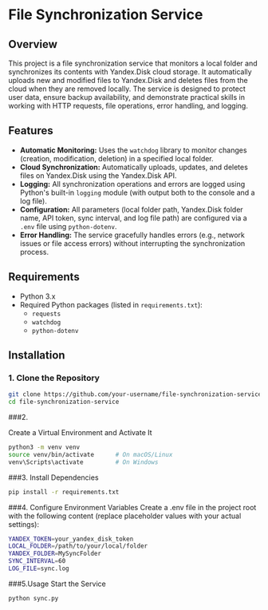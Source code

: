 # File Synchronization Service

## Overview
This project is a file synchronization service that monitors a local folder and synchronizes its contents with Yandex.Disk cloud storage. It automatically uploads new and modified files to Yandex.Disk and deletes files from the cloud when they are removed locally. The service is designed to protect user data, ensure backup availability, and demonstrate practical skills in working with HTTP requests, file operations, error handling, and logging.

## Features
- **Automatic Monitoring:** Uses the `watchdog` library to monitor changes (creation, modification, deletion) in a specified local folder.
- **Cloud Synchronization:** Automatically uploads, updates, and deletes files on Yandex.Disk using the Yandex.Disk API.
- **Logging:** All synchronization operations and errors are logged using Python's built-in `logging` module (with output both to the console and a log file).
- **Configuration:** All parameters (local folder path, Yandex.Disk folder name, API token, sync interval, and log file path) are configured via a `.env` file using `python-dotenv`.
- **Error Handling:** The service gracefully handles errors (e.g., network issues or file access errors) without interrupting the synchronization process.

## Requirements
- Python 3.x
- Required Python packages (listed in `requirements.txt`):
  - `requests`
  - `watchdog`
  - `python-dotenv`

## Installation

### 1. Clone the Repository
```bash
git clone https://github.com/your-username/file-synchronization-service.git
cd file-synchronization-service
```
###2. 

Create a Virtual Environment and Activate It
```bash
python3 -m venv venv
source venv/bin/activate      # On macOS/Linux
venv\Scripts\activate         # On Windows
```


###3.
 Install Dependencies
 ```bash
 pip install -r requirements.txt
```




###4.
Configure Environment Variables
Create a .env file in the project root with the following content (replace placeholder values with your actual settings):
```bash
YANDEX_TOKEN=your_yandex_disk_token
LOCAL_FOLDER=/path/to/your/local/folder
YANDEX_FOLDER=MySyncFolder
SYNC_INTERVAL=60
LOG_FILE=sync.log
```
###5.Usage
Start the Service
```bash
python sync.py
```
